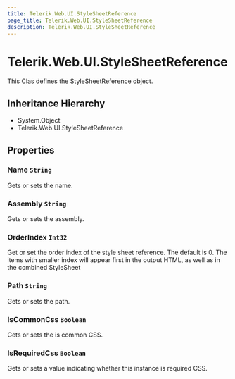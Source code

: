 ```yaml
---
title: Telerik.Web.UI.StyleSheetReference
page_title: Telerik.Web.UI.StyleSheetReference
description: Telerik.Web.UI.StyleSheetReference
---
```


# Telerik.Web.UI.StyleSheetReference

This Clas defines the StyleSheetReference object.

## Inheritance Hierarchy

* System.Object
* Telerik.Web.UI.StyleSheetReference

## Properties

###  Name `String`

Gets or sets the name.

###  Assembly `String`

Gets or sets the assembly.

###  OrderIndex `Int32`

Get or set the order index of the style sheet reference. The default is 0.
            The items with smaller index will appear first in the output HTML, as well as in the combined StyleSheet

###  Path `String`

Gets or sets the path.

###  IsCommonCss `Boolean`

Gets or sets the is common CSS.

###  IsRequiredCss `Boolean`

Gets or sets a value indicating whether this instance is required CSS.

